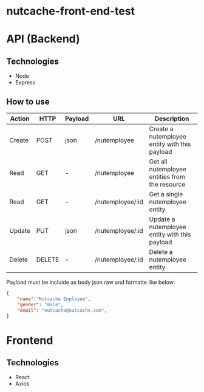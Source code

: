 # nutcache-front-end-test

# API (Backend)
## Technologies
* Node
* Express
## How to use
| Action      | HTTP        | Payload     | URL               | Description                                    |
| ----------- | ----------- | ----------- | ---------------   | ---------------------------------------------- |
| Create      | POST        | json        | /nutemployee      | Create a nutemployee entity with this payload  |
| Read        | GET         | -           | /nutemployee      | Get all nutemployee entities from the resource |
| Read        | GET         | -           | /nutemployee/:id  | Get a single nutemployee entity                |
| Update      | PUT         | json        | /nutemployee/:id  | Update a nutemployee entity with this payload  | 
| Delete      | DELETE      | -           | /nutemployee/:id  | Delete a nutemployee entity                    |

Payload must be incluide as body json raw and formatte like below:

```json
{
    "name":"Nutcache Employee",
    "gender": "male",
    "email": "nutcache@nutcache.com",
}
```

# Frontend
## Technologies
* React
* Axios
